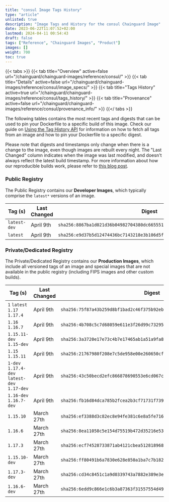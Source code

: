 ```yaml
---
title: "consul Image Tags History"
type: "article"
unlisted: true
description: "Image Tags and History for the consul Chainguard Image"
date: 2023-06-22T11:07:52+02:00
lastmod: 2024-04-11 00:54:43
draft: false
tags: ["Reference", "Chainguard Images", "Product"]
images: []
weight: 700
toc: true
---
```


{{< tabs >}}
{{< tab title="Overview" active=false url="/chainguard/chainguard-images/reference/consul/" >}}
{{< tab title="Details" active=false url="/chainguard/chainguard-images/reference/consul/image_specs/" >}}
{{< tab title="Tags History" active=true url="/chainguard/chainguard-images/reference/consul/tags_history/" >}}
{{< tab title="Provenance" active=false url="/chainguard/chainguard-images/reference/consul/provenance_info/" >}}
{{</ tabs >}}

The following tables contains the most recent tags and digests that can be used to pin your Dockerfile to a specific build of this image. Check our guide on [Using the Tag History API](/chainguard/chainguard-images/using-the-tag-history-api/) for information on how to fetch all tags from an image and how to pin your Dockerfile to a specific digest.

Please note that digests and timestamps only change when there is a change to the image, even though images are rebuilt every night. The "Last Changed" column indicates when the image was last modified, and doesn't always reflect the latest build timestamp. For more information about how our reproducible builds work, please refer to [this blog post](https://www.chainguard.dev/unchained/reproducing-chainguards-reproducible-image-builds).

### Public Registry
The Public Registry contains our **Developer Images**, which typically comprise the `latest*` versions of an image.

| Tag (s)       | Last Changed | Digest                                                                    |
|---------------|--------------|---------------------------------------------------------------------------|
|  `latest-dev` | April 9th    | `sha256:8867ba1d021d36b04982704380dc6655513969d55b498f441dd276a1869df104` |
|  `latest`     | April 9th    | `sha256:e9d37b5d12474436bc7143218e3b106d5f714b8b57b203300c939b52d1a1ec5f` |


### Private/Dedicated Registry
The Private/Dedicated Registry contains our **Production Images**, which include all versioned tags of an image and special images that are not available in the public registry (including FIPS images and other custom builds).

| Tag (s)                                       | Last Changed | Digest                                                                    |
|-----------------------------------------------|--------------|---------------------------------------------------------------------------|
|  `1` `latest` `1.17` `1.17.4`                 | April 9th    | `sha256:75f87a43b259d8bf1bad2c46f375b92ebfc83839ce22c4193cb825f3c4a4983e` |
|  `1.16` `1.16.7`                              | April 9th    | `sha256:4b708c5c7d68059e611e3f26d99c73295e471296550f4cdad78df65dca45991a` |
|  `1.15.11-dev` `1.15-dev`                     | April 9th    | `sha256:3a3720e17e73c4b7e17465ab1a51a9fa8cda00742def8db3081eff27b3e47519` |
|  `1.15` `1.15.11`                             | April 9th    | `sha256:21767980f208e7c5de958e00e260650cf88de85c7b3b29952ac6237c891df2e1` |
|  `1-dev` `1.17.4-dev` `latest-dev` `1.17-dev` | April 9th    | `sha256:43c50becd2efc866878690553e6cd067c977e0919e7fec1587dc584c59595043` |
|  `1.16-dev` `1.16.7-dev`                      | April 9th    | `sha256:fb16d84dca785b2fcea2b3cf71731f739d0138724d7e4260c8370559b5a691f2` |
|  `1.15.10`                                    | March 27th   | `sha256:ef3388d3c82ec8e94fe381c6e8a5fe7168f0bb473e7c7f3a8a248d265eccb4b1` |
|  `1.16.6`                                     | March 27th   | `sha256:8ea11058c5e154d75519b472d35216e53b5e5c15a38b1e1ae8685d913a3e95b2` |
|  `1.17.3`                                     | March 27th   | `sha256:ecf74528733871ab4121cbea51281896899b861ac621afb3ded92a4053d5c5b2` |
|  `1.15.10-dev`                                | March 27th   | `sha256:ff80491b6a7830e628e850a1ba7c7b18217bb55223615c714dc5c7856012829f` |
|  `1.17.3-dev`                                 | March 27th   | `sha256:cd34c8451c1a9d0339743a7882e389e3eccfa701e69a792e9d8916454f0f67fc` |
|  `1.16.6-dev`                                 | March 27th   | `sha256:6edd9c866e1c6b3a87363f31557554d498c0d028fdd16decf6fa9c9c72268762` |

